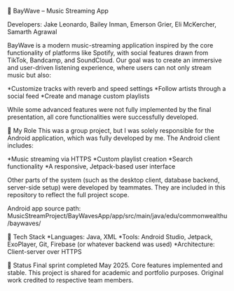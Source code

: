 🎵 BayWave – Music Streaming App

Developers: Jake Leonardo, Bailey Inman, Emerson Grier, Eli McKercher, Samarth Agrawal

BayWave is a modern music-streaming application inspired by the core functionality of platforms like Spotify, with social features drawn from TikTok, Bandcamp, and SoundCloud. Our goal was to create an immersive and user-driven listening experience, where users can not only stream music but also:

  *Customize tracks with reverb and speed settings
  *Follow artists through a social feed
  *Create and manage custom playlists

While some advanced features were not fully implemented by the final presentation, all core functionalities were successfully developed.

🔧 My Role
This was a group project, but I was solely responsible for the Android application, which was fully developed by me. The Android client includes:

  *Music streaming via HTTPS
  *Custom playlist creation
  *Search functionality
  *A responsive, Jetpack-based user interface

Other parts of the system (such as the desktop client, database backend, server-side setup) were developed by teammates. They are included in this repository to reflect the full project scope.

Android app source path:
MusicStreamProject/BayWavesApp/app/src/main/java/edu/commonwealthu/baywaves/

📁 Tech Stack
  *Languages: Java, XML
  *Tools: Android Studio, Jetpack, ExoPlayer, Git, Firebase (or whatever backend was used)
  *Architecture: Client-server over HTTPS

🏁 Status
Final sprint completed May 2025. Core features implemented and stable.
This project is shared for academic and portfolio purposes. Original work credited to respective team members.


